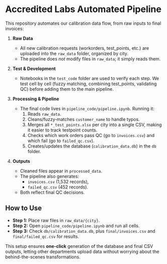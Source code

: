 # Accredited Labs Automated Pipeline

This repository automates our calibration data flow, from raw inputs to final invoices:

1. **Raw Data**  
   - All new calibration requests (workorders, test_points, etc.) are uploaded into the `raw_data` folder, organized by city.  
   - The pipeline does _not_ modify files in `raw_data`; it simply reads them.

2. **Test & Development**  
   - Notebooks in the `test_code` folder are used to verify each step. We test cell by cell (fuzzy matching, combining test_points, validating QC) before adding them to the main pipeline.

3. **Processing & Pipeline**  
   - The final code lives in `pipeline_code/pipeline.ipynb`. Running it:
     1. Reads `raw_data`.
     2. Cleans/fuzzy‑matches `customer_name` to handle typos.
     3. Merges all `*_test_points.xlsx` per city into a single CSV, making it easier to track testpoint counts.
     4. Checks which work orders pass QC (go to `invoices.csv`) and which fail (go to `failed_qc.csv`).
     5. Creates/updates the database (`calibration_data.db`) in the `db` folder.

4. **Outputs**  
   - Cleaned files appear in `processed_data`.  
   - The pipeline also generates:
     - `invoices.csv` (1,532 records),
     - `failed_qc.csv` (452 records).
   - Both reflect final QC decisions.

## How to Use
- **Step 1:** Place raw files in `raw_data/{city}`.  
- **Step 2:** Open `pipeline_code/pipeline.ipynb` and run all cells.  
- **Step 3:** Check `db/calibration_data.db`, plus `final/invoices.csv` and `final/failed_qc.csv` for results.

This setup ensures **one-click** generation of the database and final CSV outputs, letting other departments upload data without worrying about the behind-the-scenes transformations.
